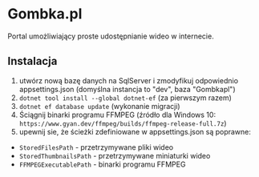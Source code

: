 # Gombka.pl
Portal umożliwiający proste udostępnianie wideo w internecie.

## Instalacja
1. utwórz nową bazę danych na SqlServer i zmodyfikuj odpowiednio appsettings.json (domyślna instancja to "dev", baza "Gombkapl")
2. `dotnet tool install --global dotnet-ef` (za pierwszym razem)
3. `dotnet ef database update` (wykonanie migracji)
4. Ściągnij binarki programu FFMPEG (źródło dla Windows 10: `https://www.gyan.dev/ffmpeg/builds/ffmpeg-release-full.7z`)
6. upewnij sie, że ścieżki zdefiniowane w appsettings.json są poprawne:
* `StoredFilesPath` - przetrzymywane pliki wideo
* `StoredThumbnailsPath` - przetrzymywane miniaturki wideo
* `FFMPEGExecutablePath` - binarki programu FFMPEG
